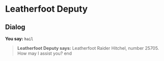 # Leatherfoot Deputy
## Dialog

**You say:** `hail`



>**Leatherfoot Deputy says:** Leatherfoot Raider Hitchel, number 25705. How may I assist you?
end

